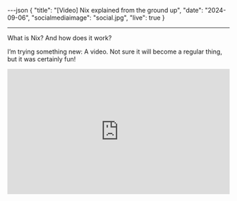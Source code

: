 ---json
{
  "title": "[Video] Nix explained from the ground up",
  "date": "2024-09-06",
  "socialmediaimage": "social.jpg",
  "live": true
}

---

What is Nix? And how does it work?

<!-- more -->

I’m trying something new: A video. Not sure it will become a regular thing, but it was certainly fun!

<iframe width="100%" style="aspect-ratio: 16/9; position: relative; z-index: 999" src="https://www.youtube.com/embed/5D3nUU1OVx8?si=RKHWfOc15ozuGj2N" title="YouTube video player" frameborder="0" allow="accelerometer; autoplay; clipboard-write; encrypted-media; gyroscope; picture-in-picture; web-share" referrerpolicy="strict-origin-when-cross-origin" allowfullscreen></iframe>
